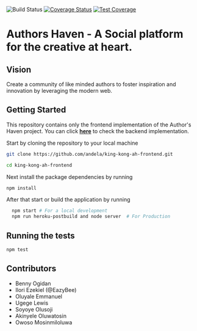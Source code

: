 ![Build Status](https://travis-ci.com/andela/king-kong-ah-frontend.svg?branch=develop) [![Coverage Status](https://coveralls.io/repos/github/andela/king-kong-ah-frontend/badge.svg?branch=develop)](https://coveralls.io/github/andela/king-kong-ah-frontend?branch=develop) [![Test Coverage](https://api.codeclimate.com/v1/badges/20c1ab998121dc9344fd/test_coverage)](https://codeclimate.com/github/andela/king-kong-ah-frontend/test_coverage)

# Authors Haven - A Social platform for the creative at heart.

## Vision

Create a community of like minded authors to foster inspiration and innovation by leveraging the modern web.

## Getting Started

This repository contains only the frontend implementation of the Author's Haven project. You can click **[here](https://github.com/andela/king-kong-ah-backend)** to check the backend implementation.

Start by cloning the repository to your local machine

```bash
git clone https://github.com/andela/king-kong-ah-frontend.git

cd king-kong-ah-frontend
```

Next install the package dependencies by running

```bash
npm install
```

After that start or build the application by running

```bash
  npm start # For a local development
  npm run heroku-postbuild and node server  # For Production
```

## Running the tests

```bash
npm test

```
## Contributors
- Benny Ogidan
- Ilori Ezekiel (@EazyBee)
- Oluyale Emmanuel
- Ugege Lewis
- Soyoye Olusoji
- Akinyele Oluwatosin
- Owoso Mosinmiloluwa
